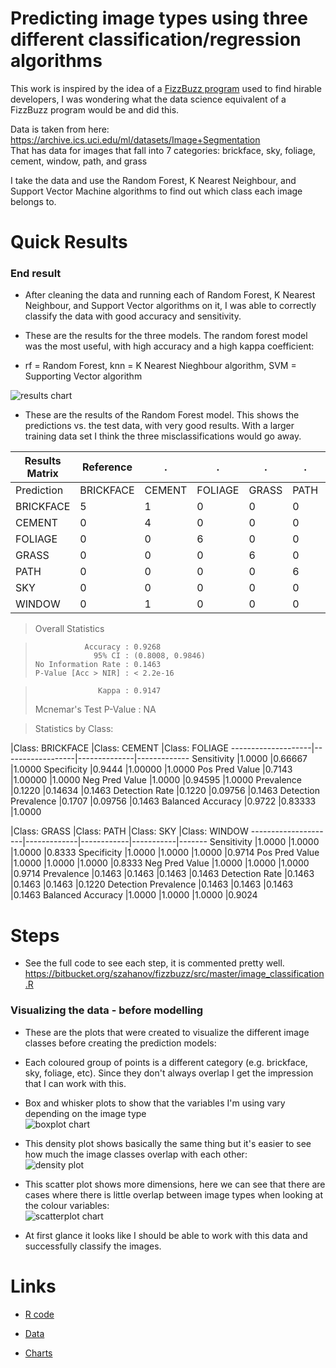 # Predicting image types using three different classification/regression algorithms #

This work is inspired by the idea of a [FizzBuzz program](https://imranontech.com/2007/01/24/using-fizzbuzz-to-find-developers-who-grok-coding/) used to find hirable developers, I was wondering what the data science equivalent of a FizzBuzz program would be and did this.

Data is taken from here: https://archive.ics.uci.edu/ml/datasets/Image+Segmentation  
That has data for images that fall into 7 categories: brickface, sky, foliage, cement, window, path, and grass

I take the data and use the Random Forest, K Nearest Neighbour, and Support Vector Machine algorithms to find out which class each image belongs to.

# Quick Results #

### End result ###

* After cleaning the data and running each of Random Forest, K Nearest Neighbour, and Support Vector algorithms on it, I was able to correctly classify the data with good accuracy and sensitivity.

* These are the results for the three models. The random forest model was the most useful, with high accuracy and a high kappa coefficient:  
* rf = Random Forest, knn = K Nearest Nieghbour algorithm, SVM = Supporting Vector algorithm  

![results chart](https://bytebucket.org/szahanov/fizzbuzz/raw/master/charts/dotplot1.png "Results for each model")

* These are the results of the Random Forest model. This shows the predictions vs. the test data, with very good results. With a larger training data set I think the three misclassifications would go away.

Results Matrix|Reference|. |. |. |. |. |.
-----------|----------|-------|--------|------|-----|----|-------
Prediction |BRICKFACE |CEMENT |FOLIAGE |GRASS |PATH |SKY |WINDOW
BRICKFACE         |5      |1       |0     |0    |0   |0      |1
CEMENT            |0      |4       |0     |0    |0   |0      |0
FOLIAGE           |0      |0       |6     |0    |0   |0      |0
GRASS             |0      |0       |0     |6    |0   |0      |0
PATH              |0      |0       |0     |0    |6   |0      |0
SKY               |0      |0       |0     |0    |0   |6      |0
WINDOW            |0      |1       |0     |0    |0   |0      |5

> Overall Statistics
                                          
>                Accuracy : 0.9268          
>                  95% CI : (0.8008, 0.9846)  
>     No Information Rate : 0.1463          
>     P-Value [Acc > NIR] : < 2.2e-16       
                                          
>                   Kappa : 0.9147          
>  Mcnemar's Test P-Value : NA              

> Statistics by Class:

|Class: BRICKFACE |Class: CEMENT |Class: FOLIAGE
--------------------|------------------|--------------|-------------
Sensitivity                    |1.0000       |0.66667         |1.0000
Specificity                    |0.9444       |1.00000         |1.0000
Pos Pred Value                 |0.7143       |1.00000         |1.0000
Neg Pred Value                 |1.0000       |0.94595         |1.0000
Prevalence                     |0.1220       |0.14634         |0.1463
Detection Rate                 |0.1220       |0.09756         |0.1463
Detection Prevalence           |0.1707       |0.09756         |0.1463
Balanced Accuracy              |0.9722       |0.83333         |1.0000

|Class: GRASS |Class: PATH |Class: SKY |Class: WINDOW
---------------------|-------------|------------|-----------|-------
Sensitivity                |1.0000      |1.0000     |1.0000        |0.8333
Specificity                |1.0000      |1.0000     |1.0000        |0.9714
Pos Pred Value             |1.0000      |1.0000     |1.0000        |0.8333
Neg Pred Value             |1.0000      |1.0000     |1.0000        |0.9714
Prevalence                 |0.1463      |0.1463     |0.1463        |0.1463
Detection Rate             |0.1463      |0.1463     |0.1463        |0.1220
Detection Prevalence       |0.1463      |0.1463     |0.1463        |0.1463
Balanced Accuracy          |1.0000      |1.0000     |1.0000        |0.9024

# Steps #

* See the full code to see each step, it is commented pretty well.
https://bitbucket.org/szahanov/fizzbuzz/src/master/image_classification.R

### Visualizing the data - before modelling ###

* These are the plots that were created to visualize the different image classes before creating the prediction models:  
* Each coloured group of points is a different category (e.g. brickface, sky, foliage, etc). Since they don't always overlap I get the impression that I can work with this.  

* Box and whisker plots to show that the variables I'm using vary depending on the image type  
![boxplot chart](https://bytebucket.org/szahanov/fizzbuzz/raw/master/charts/boxplot3.png "Box plot")

* This density plot shows basically the same thing but it's easier to see how much the image classes overlap with each other:  
![density plot](https://bytebucket.org/szahanov/fizzbuzz/raw/master/charts/densityplot1.png "Density plot")

* This scatter plot shows more dimensions, here we can see that there are cases where there is little overlap between image types when looking at the colour variables:  
![scatterplot chart](https://bytebucket.org/szahanov/fizzbuzz/raw/master/charts/scatterplot1.png)

* At first glance it looks like I should be able to work with this data and successfully classify the images.

# Links #

* [R code](https://bitbucket.org/szahanov/fizzbuzz/src/master/image_classification.R)

* [Data](https://bitbucket.org/szahanov/fizzbuzz/src/master/segmentation_modified.data?at=master&fileviewer=file-view-default)

* [Charts](https://bitbucket.org/szahanov/fizzbuzz/src/master/charts/)
